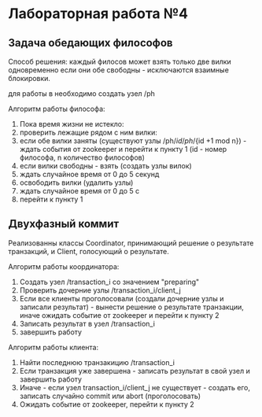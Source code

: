 # Лабораторная работа №4
## Задача обедающих философов
Способ решения: каждый филосов может взять только две вилки одновременно если они обе свободны - исключаются взаимные блокировки.

для работы в необходимо создать узел /ph

Алгоритм работы философа:
1. Пока время жизни не истекло:
2. проверить лежащие рядом с ним вилки:
3. если обе вилки заняты (существуют узлы /ph/$id /ph/${id +1 mod n}) - ждать события от zookeeper и перейти к пункту 1 (id - номер философа, n количество философов)
4. если вилки свободны - взять (создать узлы вилок)
5. ждать случайное время от 0 до 5 секунд
6. освободить вилки (удалить узлы)
7. ждать случайное время от 0 до 5 с
8. перейти к пункту 1

## Двухфазный коммит
Реализованны классы Coordinator, принимающий решение о результате транзакций, и Client, голосующий о результате.

Алгоритм работы координатора:
1. Создать узел /transaction_i cо значением "preparing"
2. Проверить дочерние узлы /transaction_i/client_j
3. Если все клиенты проголосовали (создали дочерние узлы и записали результат) - вынести решение о результате транзакции, иначе ожидать событие от zookeeper и перейти к пункту 2
4. Записать результат в узел /transaction_i
5. завершить работу

Алгоритм работы клиента:
1. Найти последнюю транзакицию /transaction_i
2. Если транзакция уже завершена - записать результат в свой узел и завершить работу
3. Иначе - если узел transaction_i/client_j не существует - создать его, записать случайно commit или abort (проголосовать)
4. Ожидать событие от zookeeper, перейти к пункту 2
